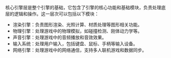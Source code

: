 核心引擎层是整个引擎的基础，它包含了引擎的核心功能和基础模块，负责处理底层的逻辑和操作。这一层次可以包括以下模块：

- 渲染引擎：负责图形渲染、光照计算、材质处理等图形相关功能。
- 物理引擎：处理游戏中的物理模拟，如碰撞检测、刚体动力学等。
- 声音引擎：处理游戏中的音频播放和音效效果。
- 输入系统：处理用户输入，包括键盘、鼠标、手柄等输入设备。
- 网络引擎：处理游戏中的网络通信，支持多人联机游戏和数据同步。